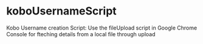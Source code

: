 # koboUsernameScript
Kobo Username creation Script: 
Use the fileUpload script in Google Chrome Console for fteching details from a local file through upload
